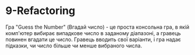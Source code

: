 # 9-Refactoring
Гра "Guess the Number" (Вгадай число) - це проста консольна гра, в якій комп'ютер вибирає випадкове число в заданому діапазоні, а гравець повинен вгадати це число. Гравець вводить свої варіанти, і гра надає підказки, чи число більше чи менше вибраного числа. 

